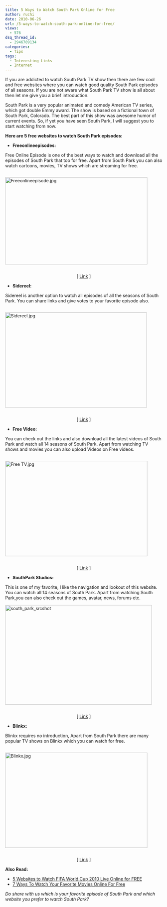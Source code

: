 ```yaml
---
title: 5 Ways to Watch South Park Online for Free
author: ruchi
date: 2010-06-26
url: /5-ways-to-watch-south-park-online-for-free/
views:
  - 576
dsq_thread_id:
  - 2946789134
categories:
  - Tips
tags:
  - Interesting Links
  - Internet
---
```

If you are addicted to watch South Park TV show then there are few cool and free websites where you can watch good quality South Park episodes of all seasons. If you are not aware what South Park TV show is all about then let me give you a brief introduction.

South Park is a very popular animated and comedy American TV series, which got double Emmy award. The show is based on a fictional town of South Park, Colorado. The best part of this show was awesome humor of current events. So, if yet you have seen South Park, I will suggest you to start watching from now.

**Here are 5 free websites to watch South Park episodes:**

  * **Freeonlineepisodes:**

Free Online Episode is one of the best ways to watch and download all the episodes of South Park that too for free. Apart from South Park you can also watch cartoons, movies, TV shows which are streaming for free.

<img class="wp-image-52143" style="float: none;margin: 15px auto;border-width: 0px" src="http://cdn.devilsworkshop.org/files/2010/06/Freeonlineepisode.jpg.jpg" border="0" alt="Freeonlineepisode.jpg" width="456" height="280" />

<p style="text-align: center">
  [ <a href="http://www.freeonlineepisodes.net/watch-south-park-online-episodes-for-free/" onclick="_gaq.push(['_trackEvent', 'outbound-article', 'http://www.freeonlineepisodes.net/watch-south-park-online-episodes-for-free/', 'Link']);" >Link</a> ]
</p>

  * **Sidereel:**

Sidereel is another option to watch all episodes of all the seasons of South Park. You can share links and give votes to your favorite episode also.

<img style="float: none;margin: 15px auto;border-width: 0px" src="http://cdn.devilsworkshop.org/files/2010/06/Sidereel.jpg.jpg" border="0" alt="Sidereel.jpg" width="454" height="306" />

<p style="text-align: center">
  [ <a href="http://www.sidereel.com/South_Park" onclick="_gaq.push(['_trackEvent', 'outbound-article', 'http://www.sidereel.com/South_Park', 'Link']);" >Link</a> ]
</p>

  * **Free Video:**

You can check out the links and also download all the latest videos of South Park and watch all 14 seasons of South Park. Apart from watching TV shows and movies you can also upload Videos on Free videos.

<img style="float: none;margin: 15px auto;border-width: 0px" src="http://cdn.devilsworkshop.org/files/2010/06/FreeTV.jpg.jpg" border="0" alt="Free TV.jpg" width="456" height="306" />

<p style="text-align: center">
  [ <a href="http://www.free-tv-video-online.info/internet/southpark/" onclick="_gaq.push(['_trackEvent', 'outbound-article', 'http://www.free-tv-video-online.info/internet/southpark/', 'Link']);" >Link</a> ]
</p>

  * **SouthPark Studios:**

This is one of my favorite, I like the navigation and lookout of this website. You can watch all 14 seasons of South Park. Apart from watching South Park,you can also check out the games, avatar, news, forums etc. <img style="float: none;margin: 15px auto;border: 0px" src="http://cdn.devilsworkshop.org/files/2010/06/south_park_srcshot.png" border="0" alt="south_park_srcshot" width="470" height="320" />

<p style="text-align: center">
  [ <a href="http://www.southparkstudios.com/" onclick="_gaq.push(['_trackEvent', 'outbound-article', 'http://www.southparkstudios.com/', 'Link']);" >Link</a> ]
</p>

  * **Blinkx:**

Blinkx requires no introduction, Apart from South Park there are many popular TV shows on Blinkx which you can watch for free.

<img style="float: none;margin: 15px auto;border-width: 0px" src="http://cdn.devilsworkshop.org/files/2010/06/Blinkx.jpg.jpg" border="0" alt="Blinkx.jpg" width="456" height="306" />

<p style="text-align: center">
  [ <a href="http://tv.blinkx.com/show/south-park/7glxM___Kf1U5fNG" onclick="_gaq.push(['_trackEvent', 'outbound-article', 'http://tv.blinkx.com/show/south-park/7glxM___Kf1U5fNG', 'Link']);" >Link</a> ]
</p>

**Also Read:**

  * [5 Websites to Watch FIFA World Cup 2010 Live Online for FREE][1]
  * [7 Ways To Watch Your Favorite Movies Online For Free][2]

*Do share with us which is your favorite episode of South Park and which website you prefer to watch South Park?*

 [1]: http://devilsworkshop.org/5-websites-to-watch-fifa-world-cup-2010-live-online-for-free/
 [2]: http://devilsworkshop.org/7-ways-to-watch-your-favorite-movies-online-for-free/

